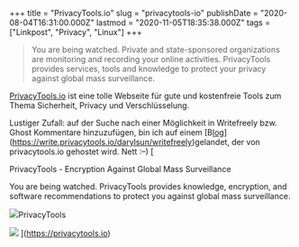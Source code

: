 +++
title = "PrivacyTools.io"
slug = "privacytools-io"
publishDate = "2020-08-04T16:31:00.000Z"
lastmod  = "2020-11-05T18:35:38.000Z"
tags = ["Linkpost", "Privacy", "Linux"]
+++

> You are being watched. Private and state-sponsored organizations are monitoring and recording your online activities. PrivacyTools provides services, tools and knowledge to protect your privacy against global mass surveillance.

[PrivacyTools.io](https://privacytools.io) ist eine tolle Webseite für gute und kostenfreie Tools zum Thema Sicherheit, Privacy und Verschlüsselung.

Lustiger Zufall: auf der Suche nach einer Möglichkeit in Writefreely bzw. Ghost Kommentare hinzuzufügen, bin ich auf einem [B[log](https://write.privacytools.io/darylsun/writefreely)](https://write.privacytools.io/darylsun/writefreely)gelandet, der von privacytools.io gehostet wird. Nett :–)
[

PrivacyTools - Encryption Against Global Mass Surveillance

You are being watched. PrivacyTools provides knowledge, encryption, and software recommendations to protect you against global mass surveillance.

![](https://privacytools.io/assets/img/png/favicons/apple-touch-icon.png?v&#x3D;2)PrivacyTools

![](https://www.privacytools.io/assets/img/svg/layout/brand/square-transparent.svg)
](https://privacytools.io)